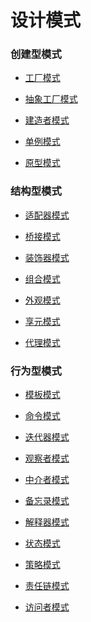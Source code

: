 # 设计模式

### 创建型模式

* [工厂模式](FactoryPattern)

* [抽象工厂模式](AbstractFactoryPattern)

* [建造者模式](BuilderPattern)

* [单例模式](SingletonPattern)

* [原型模式](PrototypePattern)

### 结构型模式

* [适配器模式](AdapterPattern)

* [桥接模式](BridgePattern)

* [装饰器模式](DecoratorPattern)

* [组合模式](CompositePattern)

* [外观模式](FacadePattern)

* [享元模式](FlyweightPattern)

* [代理模式](ProxyPattern)

### 行为型模式

* [模板模式]()

* [命令模式]()

* [迭代器模式]()

* [观察者模式]()

* [中介者模式]()

* [备忘录模式]()

* [解释器模式]()

* [状态模式]()

* [策略模式]()

* [责任链模式]()

* [访问者模式]()
